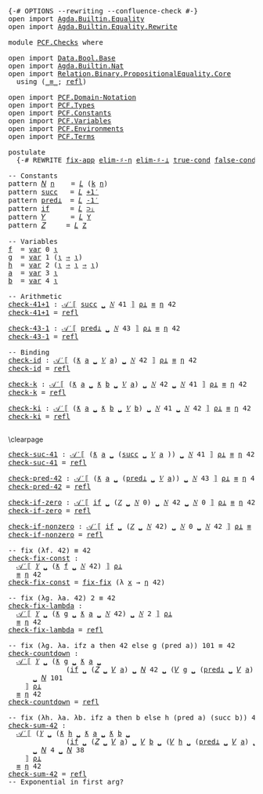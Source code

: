 <pre class="Agda">
<a id="14" class="Symbol">{-#</a> <a id="18" class="Keyword">OPTIONS</a> <a id="26" class="Pragma">--rewriting</a> <a id="38" class="Pragma">--confluence-check</a> <a id="57" class="Symbol">#-}</a>
<a id="61" class="Keyword">open</a> <a id="66" class="Keyword">import</a> <a id="73" href="Agda.Builtin.Equality.html" class="Module">Agda.Builtin.Equality</a>
<a id="95" class="Keyword">open</a> <a id="100" class="Keyword">import</a> <a id="107" href="Agda.Builtin.Equality.Rewrite.html" class="Module">Agda.Builtin.Equality.Rewrite</a>

<a id="138" class="Keyword">module</a> <a id="145" href="PCF.Checks.html" class="Module">PCF.Checks</a> <a id="156" class="Keyword">where</a>

<a id="163" class="Keyword">open</a> <a id="168" class="Keyword">import</a> <a id="175" href="Data.Bool.Base.html" class="Module">Data.Bool.Base</a> 
<a id="191" class="Keyword">open</a> <a id="196" class="Keyword">import</a> <a id="203" href="Agda.Builtin.Nat.html" class="Module">Agda.Builtin.Nat</a>
<a id="220" class="Keyword">open</a> <a id="225" class="Keyword">import</a> <a id="232" href="Relation.Binary.PropositionalEquality.Core.html" class="Module">Relation.Binary.PropositionalEquality.Core</a>
  <a id="277" class="Keyword">using</a> <a id="283" class="Symbol">(</a><a id="284" href="Agda.Builtin.Equality.html#150" class="Datatype Operator">_≡_</a><a id="287" class="Symbol">;</a> <a id="289" href="Agda.Builtin.Equality.html#207" class="InductiveConstructor">refl</a><a id="293" class="Symbol">)</a>

<a id="296" class="Keyword">open</a> <a id="301" class="Keyword">import</a> <a id="308" href="PCF.Domain-Notation.html" class="Module">PCF.Domain-Notation</a>
<a id="328" class="Keyword">open</a> <a id="333" class="Keyword">import</a> <a id="340" href="PCF.Types.html" class="Module">PCF.Types</a>
<a id="350" class="Keyword">open</a> <a id="355" class="Keyword">import</a> <a id="362" href="PCF.Constants.html" class="Module">PCF.Constants</a>
<a id="376" class="Keyword">open</a> <a id="381" class="Keyword">import</a> <a id="388" href="PCF.Variables.html" class="Module">PCF.Variables</a>
<a id="402" class="Keyword">open</a> <a id="407" class="Keyword">import</a> <a id="414" href="PCF.Environments.html" class="Module">PCF.Environments</a>
<a id="431" class="Keyword">open</a> <a id="436" class="Keyword">import</a> <a id="443" href="PCF.Terms.html" class="Module">PCF.Terms</a>

<a id="454" class="Keyword">postulate</a>
  <a id="466" class="Symbol">{-#</a> <a id="470" class="Keyword">REWRITE</a> <a id="478" href="PCF.Domain-Notation.html#422" class="Postulate">fix-app</a> <a id="486" href="PCF.Domain-Notation.html#680" class="Postulate">elim-♯-η</a> <a id="495" href="PCF.Domain-Notation.html#759" class="Postulate">elim-♯-⊥</a> <a id="504" href="PCF.Domain-Notation.html#1098" class="Postulate">true-cond</a> <a id="514" href="PCF.Domain-Notation.html#1160" class="Postulate">false-cond</a> <a id="525" class="Symbol">#-}</a> 

<a id="531" class="Comment">-- Constants</a>
<a id="544" class="Keyword">pattern</a> <a id="𝑁"></a><a id="552" href="PCF.Checks.html#552" class="InductiveConstructor">𝑁</a> <a id="554" href="PCF.Checks.html#566" class="Bound">n</a>    <a id="559" class="Symbol">=</a> <a id="561" href="PCF.Terms.html#348" class="InductiveConstructor">𝐿</a> <a id="563" class="Symbol">(</a><a id="564" href="PCF.Constants.html#451" class="InductiveConstructor">k</a> <a id="566" href="PCF.Checks.html#566" class="Bound">n</a><a id="567" class="Symbol">)</a>
<a id="569" class="Keyword">pattern</a> <a id="succ"></a><a id="577" href="PCF.Checks.html#577" class="InductiveConstructor">succ</a>   <a id="584" class="Symbol">=</a> <a id="586" href="PCF.Terms.html#348" class="InductiveConstructor">𝐿</a> <a id="588" href="PCF.Constants.html#476" class="InductiveConstructor">+1′</a>
<a id="592" class="Keyword">pattern</a> <a id="pred⊥"></a><a id="600" href="PCF.Checks.html#600" class="InductiveConstructor">pred⊥</a>  <a id="607" class="Symbol">=</a> <a id="609" href="PCF.Terms.html#348" class="InductiveConstructor">𝐿</a> <a id="611" href="PCF.Constants.html#495" class="InductiveConstructor">-1′</a>
<a id="615" class="Keyword">pattern</a> <a id="if"></a><a id="623" href="PCF.Checks.html#623" class="InductiveConstructor">if</a>     <a id="630" class="Symbol">=</a> <a id="632" href="PCF.Terms.html#348" class="InductiveConstructor">𝐿</a> <a id="634" href="PCF.Constants.html#358" class="InductiveConstructor">⊃ᵢ</a>
<a id="637" class="Keyword">pattern</a> <a id="𝑌"></a><a id="645" href="PCF.Checks.html#645" class="InductiveConstructor">𝑌</a>      <a id="652" class="Symbol">=</a> <a id="654" href="PCF.Terms.html#348" class="InductiveConstructor">𝐿</a> <a id="656" href="PCF.Constants.html#412" class="InductiveConstructor">Y</a>
<a id="658" class="Keyword">pattern</a> <a id="𝑍"></a><a id="666" href="PCF.Checks.html#666" class="InductiveConstructor">𝑍</a>     <a id="672" class="Symbol">=</a> <a id="674" href="PCF.Terms.html#348" class="InductiveConstructor">𝐿</a> <a id="676" href="PCF.Constants.html#514" class="InductiveConstructor">Z</a>

<a id="679" class="Comment">-- Variables</a>
<a id="f"></a><a id="692" href="PCF.Checks.html#692" class="Function">f</a>  <a id="695" class="Symbol">=</a> <a id="697" href="PCF.Variables.html#171" class="InductiveConstructor">var</a> <a id="701" class="Number">0</a> <a id="703" href="PCF.Types.html#216" class="InductiveConstructor">ι</a>
<a id="g"></a><a id="705" href="PCF.Checks.html#705" class="Function">g</a>  <a id="708" class="Symbol">=</a> <a id="710" href="PCF.Variables.html#171" class="InductiveConstructor">var</a> <a id="714" class="Number">1</a> <a id="716" class="Symbol">(</a><a id="717" href="PCF.Types.html#216" class="InductiveConstructor">ι</a> <a id="719" href="PCF.Types.html#322" class="InductiveConstructor Operator">⇒</a> <a id="721" href="PCF.Types.html#216" class="InductiveConstructor">ι</a><a id="722" class="Symbol">)</a>
<a id="h"></a><a id="724" href="PCF.Checks.html#724" class="Function">h</a>  <a id="727" class="Symbol">=</a> <a id="729" href="PCF.Variables.html#171" class="InductiveConstructor">var</a> <a id="733" class="Number">2</a> <a id="735" class="Symbol">(</a><a id="736" href="PCF.Types.html#216" class="InductiveConstructor">ι</a> <a id="738" href="PCF.Types.html#322" class="InductiveConstructor Operator">⇒</a> <a id="740" href="PCF.Types.html#216" class="InductiveConstructor">ι</a> <a id="742" href="PCF.Types.html#322" class="InductiveConstructor Operator">⇒</a> <a id="744" href="PCF.Types.html#216" class="InductiveConstructor">ι</a><a id="745" class="Symbol">)</a>
<a id="a"></a><a id="747" href="PCF.Checks.html#747" class="Function">a</a>  <a id="750" class="Symbol">=</a> <a id="752" href="PCF.Variables.html#171" class="InductiveConstructor">var</a> <a id="756" class="Number">3</a> <a id="758" href="PCF.Types.html#216" class="InductiveConstructor">ι</a>
<a id="b"></a><a id="760" href="PCF.Checks.html#760" class="Function">b</a>  <a id="763" class="Symbol">=</a> <a id="765" href="PCF.Variables.html#171" class="InductiveConstructor">var</a> <a id="769" class="Number">4</a> <a id="771" href="PCF.Types.html#216" class="InductiveConstructor">ι</a>

<a id="774" class="Comment">-- Arithmetic</a>
<a id="check-41+1"></a><a id="788" href="PCF.Checks.html#788" class="Function">check-41+1</a> <a id="799" class="Symbol">:</a> <a id="801" href="PCF.Terms.html#627" class="Function Operator">𝒜′⟦</a> <a id="805" href="PCF.Checks.html#577" class="InductiveConstructor">succ</a> <a id="810" href="PCF.Terms.html#422" class="InductiveConstructor Operator">␣</a> <a id="812" href="PCF.Checks.html#552" class="InductiveConstructor">𝑁</a> <a id="814" class="Number">41</a> <a id="817" href="PCF.Terms.html#627" class="Function Operator">⟧</a> <a id="819" href="PCF.Environments.html#479" class="Function">ρ⊥</a> <a id="822" href="Agda.Builtin.Equality.html#150" class="Datatype Operator">≡</a> <a id="824" href="PCF.Domain-Notation.html#571" class="Postulate">η</a> <a id="826" class="Number">42</a>
<a id="829" href="PCF.Checks.html#788" class="Function">check-41+1</a> <a id="840" class="Symbol">=</a> <a id="842" href="Agda.Builtin.Equality.html#207" class="InductiveConstructor">refl</a>

<a id="check-43-1"></a><a id="848" href="PCF.Checks.html#848" class="Function">check-43-1</a> <a id="859" class="Symbol">:</a> <a id="861" href="PCF.Terms.html#627" class="Function Operator">𝒜′⟦</a> <a id="865" href="PCF.Checks.html#600" class="InductiveConstructor">pred⊥</a> <a id="871" href="PCF.Terms.html#422" class="InductiveConstructor Operator">␣</a> <a id="873" href="PCF.Checks.html#552" class="InductiveConstructor">𝑁</a> <a id="875" class="Number">43</a> <a id="878" href="PCF.Terms.html#627" class="Function Operator">⟧</a> <a id="880" href="PCF.Environments.html#479" class="Function">ρ⊥</a> <a id="883" href="Agda.Builtin.Equality.html#150" class="Datatype Operator">≡</a> <a id="885" href="PCF.Domain-Notation.html#571" class="Postulate">η</a> <a id="887" class="Number">42</a>
<a id="890" href="PCF.Checks.html#848" class="Function">check-43-1</a> <a id="901" class="Symbol">=</a> <a id="903" href="Agda.Builtin.Equality.html#207" class="InductiveConstructor">refl</a>

<a id="909" class="Comment">-- Binding</a>
<a id="check-id"></a><a id="920" href="PCF.Checks.html#920" class="Function">check-id</a> <a id="929" class="Symbol">:</a> <a id="931" href="PCF.Terms.html#627" class="Function Operator">𝒜′⟦</a> <a id="935" class="Symbol">(</a><a id="936" href="PCF.Terms.html#498" class="InductiveConstructor Operator">ƛ</a> <a id="938" href="PCF.Checks.html#747" class="Function">a</a> <a id="940" href="PCF.Terms.html#498" class="InductiveConstructor Operator">␣</a> <a id="942" href="PCF.Terms.html#274" class="InductiveConstructor">𝑉</a> <a id="944" href="PCF.Checks.html#747" class="Function">a</a><a id="945" class="Symbol">)</a> <a id="947" href="PCF.Terms.html#422" class="InductiveConstructor Operator">␣</a> <a id="949" href="PCF.Checks.html#552" class="InductiveConstructor">𝑁</a> <a id="951" class="Number">42</a> <a id="954" href="PCF.Terms.html#627" class="Function Operator">⟧</a> <a id="956" href="PCF.Environments.html#479" class="Function">ρ⊥</a> <a id="959" href="Agda.Builtin.Equality.html#150" class="Datatype Operator">≡</a> <a id="961" href="PCF.Domain-Notation.html#571" class="Postulate">η</a> <a id="963" class="Number">42</a>
<a id="966" href="PCF.Checks.html#920" class="Function">check-id</a> <a id="975" class="Symbol">=</a> <a id="977" href="Agda.Builtin.Equality.html#207" class="InductiveConstructor">refl</a>

<a id="check-k"></a><a id="983" href="PCF.Checks.html#983" class="Function">check-k</a> <a id="991" class="Symbol">:</a> <a id="993" href="PCF.Terms.html#627" class="Function Operator">𝒜′⟦</a> <a id="997" class="Symbol">(</a><a id="998" href="PCF.Terms.html#498" class="InductiveConstructor Operator">ƛ</a> <a id="1000" href="PCF.Checks.html#747" class="Function">a</a> <a id="1002" href="PCF.Terms.html#498" class="InductiveConstructor Operator">␣</a> <a id="1004" href="PCF.Terms.html#498" class="InductiveConstructor Operator">ƛ</a> <a id="1006" href="PCF.Checks.html#760" class="Function">b</a> <a id="1008" href="PCF.Terms.html#498" class="InductiveConstructor Operator">␣</a> <a id="1010" href="PCF.Terms.html#274" class="InductiveConstructor">𝑉</a> <a id="1012" href="PCF.Checks.html#747" class="Function">a</a><a id="1013" class="Symbol">)</a> <a id="1015" href="PCF.Terms.html#422" class="InductiveConstructor Operator">␣</a> <a id="1017" href="PCF.Checks.html#552" class="InductiveConstructor">𝑁</a> <a id="1019" class="Number">42</a> <a id="1022" href="PCF.Terms.html#422" class="InductiveConstructor Operator">␣</a> <a id="1024" href="PCF.Checks.html#552" class="InductiveConstructor">𝑁</a> <a id="1026" class="Number">41</a> <a id="1029" href="PCF.Terms.html#627" class="Function Operator">⟧</a> <a id="1031" href="PCF.Environments.html#479" class="Function">ρ⊥</a> <a id="1034" href="Agda.Builtin.Equality.html#150" class="Datatype Operator">≡</a> <a id="1036" href="PCF.Domain-Notation.html#571" class="Postulate">η</a> <a id="1038" class="Number">42</a>
<a id="1041" href="PCF.Checks.html#983" class="Function">check-k</a> <a id="1049" class="Symbol">=</a> <a id="1051" href="Agda.Builtin.Equality.html#207" class="InductiveConstructor">refl</a>

<a id="check-ki"></a><a id="1057" href="PCF.Checks.html#1057" class="Function">check-ki</a> <a id="1066" class="Symbol">:</a> <a id="1068" href="PCF.Terms.html#627" class="Function Operator">𝒜′⟦</a> <a id="1072" class="Symbol">(</a><a id="1073" href="PCF.Terms.html#498" class="InductiveConstructor Operator">ƛ</a> <a id="1075" href="PCF.Checks.html#747" class="Function">a</a> <a id="1077" href="PCF.Terms.html#498" class="InductiveConstructor Operator">␣</a> <a id="1079" href="PCF.Terms.html#498" class="InductiveConstructor Operator">ƛ</a> <a id="1081" href="PCF.Checks.html#760" class="Function">b</a> <a id="1083" href="PCF.Terms.html#498" class="InductiveConstructor Operator">␣</a> <a id="1085" href="PCF.Terms.html#274" class="InductiveConstructor">𝑉</a> <a id="1087" href="PCF.Checks.html#760" class="Function">b</a><a id="1088" class="Symbol">)</a> <a id="1090" href="PCF.Terms.html#422" class="InductiveConstructor Operator">␣</a> <a id="1092" href="PCF.Checks.html#552" class="InductiveConstructor">𝑁</a> <a id="1094" class="Number">41</a> <a id="1097" href="PCF.Terms.html#422" class="InductiveConstructor Operator">␣</a> <a id="1099" href="PCF.Checks.html#552" class="InductiveConstructor">𝑁</a> <a id="1101" class="Number">42</a> <a id="1104" href="PCF.Terms.html#627" class="Function Operator">⟧</a> <a id="1106" href="PCF.Environments.html#479" class="Function">ρ⊥</a> <a id="1109" href="Agda.Builtin.Equality.html#150" class="Datatype Operator">≡</a> <a id="1111" href="PCF.Domain-Notation.html#571" class="Postulate">η</a> <a id="1113" class="Number">42</a>
<a id="1116" href="PCF.Checks.html#1057" class="Function">check-ki</a> <a id="1125" class="Symbol">=</a> <a id="1127" href="Agda.Builtin.Equality.html#207" class="InductiveConstructor">refl</a>

</pre>
\clearpage
<pre class="Agda">
<a id="check-suc-41"></a><a id="1168" href="PCF.Checks.html#1168" class="Function">check-suc-41</a> <a id="1181" class="Symbol">:</a> <a id="1183" href="PCF.Terms.html#627" class="Function Operator">𝒜′⟦</a> <a id="1187" class="Symbol">(</a><a id="1188" href="PCF.Terms.html#498" class="InductiveConstructor Operator">ƛ</a> <a id="1190" href="PCF.Checks.html#747" class="Function">a</a> <a id="1192" href="PCF.Terms.html#498" class="InductiveConstructor Operator">␣</a> <a id="1194" class="Symbol">(</a><a id="1195" href="PCF.Checks.html#577" class="InductiveConstructor">succ</a> <a id="1200" href="PCF.Terms.html#422" class="InductiveConstructor Operator">␣</a> <a id="1202" href="PCF.Terms.html#274" class="InductiveConstructor">𝑉</a> <a id="1204" href="PCF.Checks.html#747" class="Function">a</a> <a id="1206" class="Symbol">))</a> <a id="1209" href="PCF.Terms.html#422" class="InductiveConstructor Operator">␣</a> <a id="1211" href="PCF.Checks.html#552" class="InductiveConstructor">𝑁</a> <a id="1213" class="Number">41</a> <a id="1216" href="PCF.Terms.html#627" class="Function Operator">⟧</a> <a id="1218" href="PCF.Environments.html#479" class="Function">ρ⊥</a> <a id="1221" href="Agda.Builtin.Equality.html#150" class="Datatype Operator">≡</a> <a id="1223" href="PCF.Domain-Notation.html#571" class="Postulate">η</a> <a id="1225" class="Number">42</a>
<a id="1228" href="PCF.Checks.html#1168" class="Function">check-suc-41</a> <a id="1241" class="Symbol">=</a> <a id="1243" href="Agda.Builtin.Equality.html#207" class="InductiveConstructor">refl</a>

<a id="check-pred-42"></a><a id="1249" href="PCF.Checks.html#1249" class="Function">check-pred-42</a> <a id="1263" class="Symbol">:</a> <a id="1265" href="PCF.Terms.html#627" class="Function Operator">𝒜′⟦</a> <a id="1269" class="Symbol">(</a><a id="1270" href="PCF.Terms.html#498" class="InductiveConstructor Operator">ƛ</a> <a id="1272" href="PCF.Checks.html#747" class="Function">a</a> <a id="1274" href="PCF.Terms.html#498" class="InductiveConstructor Operator">␣</a> <a id="1276" class="Symbol">(</a><a id="1277" href="PCF.Checks.html#600" class="InductiveConstructor">pred⊥</a> <a id="1283" href="PCF.Terms.html#422" class="InductiveConstructor Operator">␣</a> <a id="1285" href="PCF.Terms.html#274" class="InductiveConstructor">𝑉</a> <a id="1287" href="PCF.Checks.html#747" class="Function">a</a><a id="1288" class="Symbol">))</a> <a id="1291" href="PCF.Terms.html#422" class="InductiveConstructor Operator">␣</a> <a id="1293" href="PCF.Checks.html#552" class="InductiveConstructor">𝑁</a> <a id="1295" class="Number">43</a> <a id="1298" href="PCF.Terms.html#627" class="Function Operator">⟧</a> <a id="1300" href="PCF.Environments.html#479" class="Function">ρ⊥</a> <a id="1303" href="Agda.Builtin.Equality.html#150" class="Datatype Operator">≡</a> <a id="1305" href="PCF.Domain-Notation.html#571" class="Postulate">η</a> <a id="1307" class="Number">42</a>
<a id="1310" href="PCF.Checks.html#1249" class="Function">check-pred-42</a> <a id="1324" class="Symbol">=</a> <a id="1326" href="Agda.Builtin.Equality.html#207" class="InductiveConstructor">refl</a>

<a id="check-if-zero"></a><a id="1332" href="PCF.Checks.html#1332" class="Function">check-if-zero</a> <a id="1346" class="Symbol">:</a> <a id="1348" href="PCF.Terms.html#627" class="Function Operator">𝒜′⟦</a> <a id="1352" href="PCF.Checks.html#623" class="InductiveConstructor">if</a> <a id="1355" href="PCF.Terms.html#422" class="InductiveConstructor Operator">␣</a> <a id="1357" class="Symbol">(</a><a id="1358" href="PCF.Checks.html#666" class="InductiveConstructor">𝑍</a> <a id="1360" href="PCF.Terms.html#422" class="InductiveConstructor Operator">␣</a> <a id="1362" href="PCF.Checks.html#552" class="InductiveConstructor">𝑁</a> <a id="1364" class="Number">0</a><a id="1365" class="Symbol">)</a> <a id="1367" href="PCF.Terms.html#422" class="InductiveConstructor Operator">␣</a> <a id="1369" href="PCF.Checks.html#552" class="InductiveConstructor">𝑁</a> <a id="1371" class="Number">42</a> <a id="1374" href="PCF.Terms.html#422" class="InductiveConstructor Operator">␣</a> <a id="1376" href="PCF.Checks.html#552" class="InductiveConstructor">𝑁</a> <a id="1378" class="Number">0</a> <a id="1380" href="PCF.Terms.html#627" class="Function Operator">⟧</a> <a id="1382" href="PCF.Environments.html#479" class="Function">ρ⊥</a> <a id="1385" href="Agda.Builtin.Equality.html#150" class="Datatype Operator">≡</a> <a id="1387" href="PCF.Domain-Notation.html#571" class="Postulate">η</a> <a id="1389" class="Number">42</a>
<a id="1392" href="PCF.Checks.html#1332" class="Function">check-if-zero</a> <a id="1406" class="Symbol">=</a> <a id="1408" href="Agda.Builtin.Equality.html#207" class="InductiveConstructor">refl</a>

<a id="check-if-nonzero"></a><a id="1414" href="PCF.Checks.html#1414" class="Function">check-if-nonzero</a> <a id="1431" class="Symbol">:</a> <a id="1433" href="PCF.Terms.html#627" class="Function Operator">𝒜′⟦</a> <a id="1437" href="PCF.Checks.html#623" class="InductiveConstructor">if</a> <a id="1440" href="PCF.Terms.html#422" class="InductiveConstructor Operator">␣</a> <a id="1442" class="Symbol">(</a><a id="1443" href="PCF.Checks.html#666" class="InductiveConstructor">𝑍</a> <a id="1445" href="PCF.Terms.html#422" class="InductiveConstructor Operator">␣</a> <a id="1447" href="PCF.Checks.html#552" class="InductiveConstructor">𝑁</a> <a id="1449" class="Number">42</a><a id="1451" class="Symbol">)</a> <a id="1453" href="PCF.Terms.html#422" class="InductiveConstructor Operator">␣</a> <a id="1455" href="PCF.Checks.html#552" class="InductiveConstructor">𝑁</a> <a id="1457" class="Number">0</a> <a id="1459" href="PCF.Terms.html#422" class="InductiveConstructor Operator">␣</a> <a id="1461" href="PCF.Checks.html#552" class="InductiveConstructor">𝑁</a> <a id="1463" class="Number">42</a> <a id="1466" href="PCF.Terms.html#627" class="Function Operator">⟧</a> <a id="1468" href="PCF.Environments.html#479" class="Function">ρ⊥</a> <a id="1471" href="Agda.Builtin.Equality.html#150" class="Datatype Operator">≡</a> <a id="1473" href="PCF.Domain-Notation.html#571" class="Postulate">η</a> <a id="1475" class="Number">42</a>
<a id="1478" href="PCF.Checks.html#1414" class="Function">check-if-nonzero</a> <a id="1495" class="Symbol">=</a> <a id="1497" href="Agda.Builtin.Equality.html#207" class="InductiveConstructor">refl</a>

<a id="1503" class="Comment">-- fix (λf. 42) ≡ 42</a>
<a id="check-fix-const"></a><a id="1524" href="PCF.Checks.html#1524" class="Function">check-fix-const</a> <a id="1540" class="Symbol">:</a>
  <a id="1544" href="PCF.Terms.html#627" class="Function Operator">𝒜′⟦</a> <a id="1548" href="PCF.Checks.html#645" class="InductiveConstructor">𝑌</a> <a id="1550" href="PCF.Terms.html#422" class="InductiveConstructor Operator">␣</a> <a id="1552" class="Symbol">(</a><a id="1553" href="PCF.Terms.html#498" class="InductiveConstructor Operator">ƛ</a> <a id="1555" href="PCF.Checks.html#692" class="Function">f</a> <a id="1557" href="PCF.Terms.html#498" class="InductiveConstructor Operator">␣</a> <a id="1559" href="PCF.Checks.html#552" class="InductiveConstructor">𝑁</a> <a id="1561" class="Number">42</a><a id="1563" class="Symbol">)</a> <a id="1565" href="PCF.Terms.html#627" class="Function Operator">⟧</a> <a id="1567" href="PCF.Environments.html#479" class="Function">ρ⊥</a> 
  <a id="1573" href="Agda.Builtin.Equality.html#150" class="Datatype Operator">≡</a> <a id="1575" href="PCF.Domain-Notation.html#571" class="Postulate">η</a> <a id="1577" class="Number">42</a>
<a id="1580" href="PCF.Checks.html#1524" class="Function">check-fix-const</a> <a id="1596" class="Symbol">=</a> <a id="1598" href="PCF.Domain-Notation.html#356" class="Postulate">fix-fix</a> <a id="1606" class="Symbol">(λ</a> <a id="1609" href="PCF.Checks.html#1609" class="Bound">x</a> <a id="1611" class="Symbol">→</a> <a id="1613" href="PCF.Domain-Notation.html#571" class="Postulate">η</a> <a id="1615" class="Number">42</a><a id="1617" class="Symbol">)</a>

<a id="1620" class="Comment">-- fix (λg. λa. 42) 2 ≡ 42</a>
<a id="check-fix-lambda"></a><a id="1647" href="PCF.Checks.html#1647" class="Function">check-fix-lambda</a> <a id="1664" class="Symbol">:</a>
  <a id="1668" href="PCF.Terms.html#627" class="Function Operator">𝒜′⟦</a> <a id="1672" href="PCF.Checks.html#645" class="InductiveConstructor">𝑌</a> <a id="1674" href="PCF.Terms.html#422" class="InductiveConstructor Operator">␣</a> <a id="1676" class="Symbol">(</a><a id="1677" href="PCF.Terms.html#498" class="InductiveConstructor Operator">ƛ</a> <a id="1679" href="PCF.Checks.html#705" class="Function">g</a> <a id="1681" href="PCF.Terms.html#498" class="InductiveConstructor Operator">␣</a> <a id="1683" href="PCF.Terms.html#498" class="InductiveConstructor Operator">ƛ</a> <a id="1685" href="PCF.Checks.html#747" class="Function">a</a> <a id="1687" href="PCF.Terms.html#498" class="InductiveConstructor Operator">␣</a> <a id="1689" href="PCF.Checks.html#552" class="InductiveConstructor">𝑁</a> <a id="1691" class="Number">42</a><a id="1693" class="Symbol">)</a> <a id="1695" href="PCF.Terms.html#422" class="InductiveConstructor Operator">␣</a> <a id="1697" href="PCF.Checks.html#552" class="InductiveConstructor">𝑁</a> <a id="1699" class="Number">2</a> <a id="1701" href="PCF.Terms.html#627" class="Function Operator">⟧</a> <a id="1703" href="PCF.Environments.html#479" class="Function">ρ⊥</a> 
  <a id="1709" href="Agda.Builtin.Equality.html#150" class="Datatype Operator">≡</a> <a id="1711" href="PCF.Domain-Notation.html#571" class="Postulate">η</a> <a id="1713" class="Number">42</a>
<a id="1716" href="PCF.Checks.html#1647" class="Function">check-fix-lambda</a> <a id="1733" class="Symbol">=</a> <a id="1735" href="Agda.Builtin.Equality.html#207" class="InductiveConstructor">refl</a>

<a id="1741" class="Comment">-- fix (λg. λa. ifz a then 42 else g (pred a)) 101 ≡ 42</a>
<a id="check-countdown"></a><a id="1797" href="PCF.Checks.html#1797" class="Function">check-countdown</a> <a id="1813" class="Symbol">:</a>
  <a id="1817" href="PCF.Terms.html#627" class="Function Operator">𝒜′⟦</a> <a id="1821" href="PCF.Checks.html#645" class="InductiveConstructor">𝑌</a> <a id="1823" href="PCF.Terms.html#422" class="InductiveConstructor Operator">␣</a> <a id="1825" class="Symbol">(</a><a id="1826" href="PCF.Terms.html#498" class="InductiveConstructor Operator">ƛ</a> <a id="1828" href="PCF.Checks.html#705" class="Function">g</a> <a id="1830" href="PCF.Terms.html#498" class="InductiveConstructor Operator">␣</a> <a id="1832" href="PCF.Terms.html#498" class="InductiveConstructor Operator">ƛ</a> <a id="1834" href="PCF.Checks.html#747" class="Function">a</a> <a id="1836" href="PCF.Terms.html#498" class="InductiveConstructor Operator">␣</a>
              <a id="1852" class="Symbol">(</a><a id="1853" href="PCF.Checks.html#623" class="InductiveConstructor">if</a> <a id="1856" href="PCF.Terms.html#422" class="InductiveConstructor Operator">␣</a> <a id="1858" class="Symbol">(</a><a id="1859" href="PCF.Checks.html#666" class="InductiveConstructor">𝑍</a> <a id="1861" href="PCF.Terms.html#422" class="InductiveConstructor Operator">␣</a> <a id="1863" href="PCF.Terms.html#274" class="InductiveConstructor">𝑉</a> <a id="1865" href="PCF.Checks.html#747" class="Function">a</a><a id="1866" class="Symbol">)</a> <a id="1868" href="PCF.Terms.html#422" class="InductiveConstructor Operator">␣</a> <a id="1870" href="PCF.Checks.html#552" class="InductiveConstructor">𝑁</a> <a id="1872" class="Number">42</a> <a id="1875" href="PCF.Terms.html#422" class="InductiveConstructor Operator">␣</a> <a id="1877" class="Symbol">(</a><a id="1878" href="PCF.Terms.html#274" class="InductiveConstructor">𝑉</a> <a id="1880" href="PCF.Checks.html#705" class="Function">g</a> <a id="1882" href="PCF.Terms.html#422" class="InductiveConstructor Operator">␣</a> <a id="1884" class="Symbol">(</a><a id="1885" href="PCF.Checks.html#600" class="InductiveConstructor">pred⊥</a> <a id="1891" href="PCF.Terms.html#422" class="InductiveConstructor Operator">␣</a> <a id="1893" href="PCF.Terms.html#274" class="InductiveConstructor">𝑉</a> <a id="1895" href="PCF.Checks.html#747" class="Function">a</a><a id="1896" class="Symbol">))))</a>
      <a id="1907" href="PCF.Terms.html#422" class="InductiveConstructor Operator">␣</a> <a id="1909" href="PCF.Checks.html#552" class="InductiveConstructor">𝑁</a> <a id="1911" class="Number">101</a>
    <a id="1919" href="PCF.Terms.html#627" class="Function Operator">⟧</a> <a id="1921" href="PCF.Environments.html#479" class="Function">ρ⊥</a> 
  <a id="1927" href="Agda.Builtin.Equality.html#150" class="Datatype Operator">≡</a> <a id="1929" href="PCF.Domain-Notation.html#571" class="Postulate">η</a> <a id="1931" class="Number">42</a>
<a id="1934" href="PCF.Checks.html#1797" class="Function">check-countdown</a> <a id="1950" class="Symbol">=</a> <a id="1952" href="Agda.Builtin.Equality.html#207" class="InductiveConstructor">refl</a>

<a id="1958" class="Comment">-- fix (λh. λa. λb. ifz a then b else h (pred a) (succ b)) 4 38 ≡ 42</a>
<a id="check-sum-42"></a><a id="2027" href="PCF.Checks.html#2027" class="Function">check-sum-42</a> <a id="2040" class="Symbol">:</a>
  <a id="2044" href="PCF.Terms.html#627" class="Function Operator">𝒜′⟦</a> <a id="2048" class="Symbol">(</a><a id="2049" href="PCF.Checks.html#645" class="InductiveConstructor">𝑌</a> <a id="2051" href="PCF.Terms.html#422" class="InductiveConstructor Operator">␣</a> <a id="2053" class="Symbol">(</a><a id="2054" href="PCF.Terms.html#498" class="InductiveConstructor Operator">ƛ</a> <a id="2056" href="PCF.Checks.html#724" class="Function">h</a> <a id="2058" href="PCF.Terms.html#498" class="InductiveConstructor Operator">␣</a> <a id="2060" href="PCF.Terms.html#498" class="InductiveConstructor Operator">ƛ</a> <a id="2062" href="PCF.Checks.html#747" class="Function">a</a> <a id="2064" href="PCF.Terms.html#498" class="InductiveConstructor Operator">␣</a> <a id="2066" href="PCF.Terms.html#498" class="InductiveConstructor Operator">ƛ</a> <a id="2068" href="PCF.Checks.html#760" class="Function">b</a> <a id="2070" href="PCF.Terms.html#498" class="InductiveConstructor Operator">␣</a>
              <a id="2086" class="Symbol">(</a><a id="2087" href="PCF.Checks.html#623" class="InductiveConstructor">if</a> <a id="2090" href="PCF.Terms.html#422" class="InductiveConstructor Operator">␣</a> <a id="2092" class="Symbol">(</a><a id="2093" href="PCF.Checks.html#666" class="InductiveConstructor">𝑍</a> <a id="2095" href="PCF.Terms.html#422" class="InductiveConstructor Operator">␣</a> <a id="2097" href="PCF.Terms.html#274" class="InductiveConstructor">𝑉</a> <a id="2099" href="PCF.Checks.html#747" class="Function">a</a><a id="2100" class="Symbol">)</a> <a id="2102" href="PCF.Terms.html#422" class="InductiveConstructor Operator">␣</a> <a id="2104" href="PCF.Terms.html#274" class="InductiveConstructor">𝑉</a> <a id="2106" href="PCF.Checks.html#760" class="Function">b</a> <a id="2108" href="PCF.Terms.html#422" class="InductiveConstructor Operator">␣</a> <a id="2110" class="Symbol">(</a><a id="2111" href="PCF.Terms.html#274" class="InductiveConstructor">𝑉</a> <a id="2113" href="PCF.Checks.html#724" class="Function">h</a> <a id="2115" href="PCF.Terms.html#422" class="InductiveConstructor Operator">␣</a> <a id="2117" class="Symbol">(</a><a id="2118" href="PCF.Checks.html#600" class="InductiveConstructor">pred⊥</a> <a id="2124" href="PCF.Terms.html#422" class="InductiveConstructor Operator">␣</a> <a id="2126" href="PCF.Terms.html#274" class="InductiveConstructor">𝑉</a> <a id="2128" href="PCF.Checks.html#747" class="Function">a</a><a id="2129" class="Symbol">)</a> <a id="2131" href="PCF.Terms.html#422" class="InductiveConstructor Operator">␣</a> <a id="2133" class="Symbol">(</a><a id="2134" href="PCF.Checks.html#577" class="InductiveConstructor">succ</a> <a id="2139" href="PCF.Terms.html#422" class="InductiveConstructor Operator">␣</a> <a id="2141" href="PCF.Terms.html#274" class="InductiveConstructor">𝑉</a> <a id="2143" href="PCF.Checks.html#760" class="Function">b</a><a id="2144" class="Symbol">)))))</a>
      <a id="2156" href="PCF.Terms.html#422" class="InductiveConstructor Operator">␣</a> <a id="2158" href="PCF.Checks.html#552" class="InductiveConstructor">𝑁</a> <a id="2160" class="Number">4</a> <a id="2162" href="PCF.Terms.html#422" class="InductiveConstructor Operator">␣</a> <a id="2164" href="PCF.Checks.html#552" class="InductiveConstructor">𝑁</a> <a id="2166" class="Number">38</a>
    <a id="2173" href="PCF.Terms.html#627" class="Function Operator">⟧</a> <a id="2175" href="PCF.Environments.html#479" class="Function">ρ⊥</a> 
  <a id="2181" href="Agda.Builtin.Equality.html#150" class="Datatype Operator">≡</a> <a id="2183" href="PCF.Domain-Notation.html#571" class="Postulate">η</a> <a id="2185" class="Number">42</a>
<a id="2188" href="PCF.Checks.html#2027" class="Function">check-sum-42</a> <a id="2201" class="Symbol">=</a> <a id="2203" href="Agda.Builtin.Equality.html#207" class="InductiveConstructor">refl</a>
<a id="2208" class="Comment">-- Exponential in first arg?</a>
</pre>